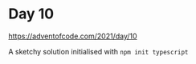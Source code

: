# Day 10

https://adventofcode.com/2021/day/10


A sketchy solution initialised with `npm init typescript`